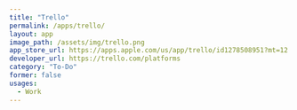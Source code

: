 ```yaml
---
title: "Trello"
permalink: /apps/trello/
layout: app
image_path: /assets/img/trello.png
app_store_url: https://apps.apple.com/us/app/trello/id1278508951?mt=12
developer_url: https://trello.com/platforms
category: "To-Do"
former: false
usages:
  - Work
---
```

